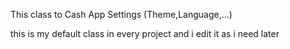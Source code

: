 This class to Cash App Settings (Theme,Language,...)


this is my default class in every project and i edit it as i need later
